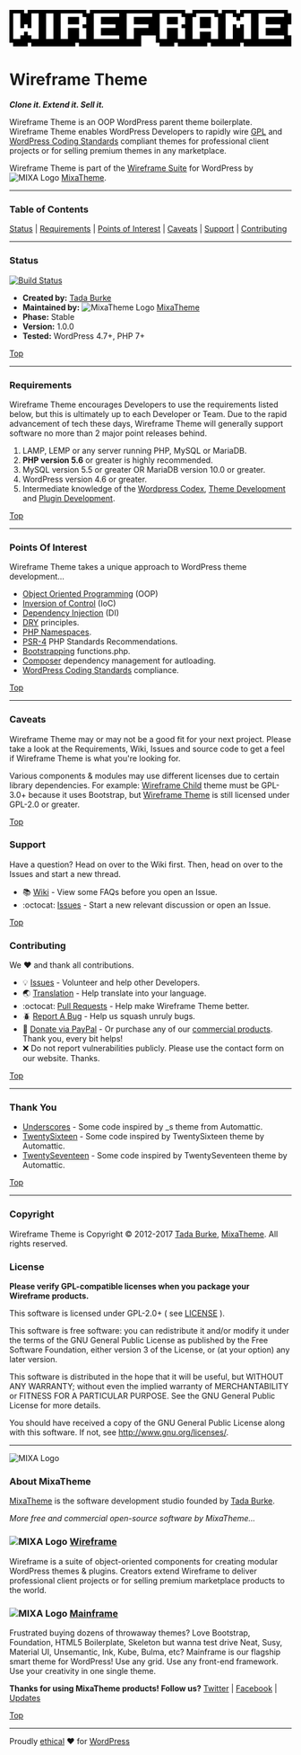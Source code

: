 ![Wireframe IDE](wireframe_client/images/mixatheme-wireframe-logo-fill.gif)

# Wireframe Theme

***Clone it. Extend it. Sell it.***

Wireframe Theme is an OOP WordPress parent theme boilerplate. Wireframe Theme enables WordPress Developers to rapidly wire [GPL](https://www.gnu.org/licenses/gpl-2.0.html) and [WordPress Coding Standards](https://github.com/WordPress-Coding-Standards) compliant themes for professional client projects or for selling premium themes in any marketplace.

Wireframe Theme is part of the [Wireframe Suite](https://github.com/mixatheme/Wireframe) for WordPress by ![MIXA Logo](https://avatars3.githubusercontent.com/u/16634291?v=3&s=16) [MixaTheme](https://github.com/mixatheme/wireframe-theme#about-mixatheme).

---

### Table of Contents

[Status](https://github.com/mixatheme/wireframe-theme#status) | [Requirements](https://github.com/mixatheme/wireframe-theme#requirements) | [Points of Interest](https://github.com/mixatheme/wireframe-theme#points-of-interest) | [Caveats](https://github.com/mixatheme/wireframe-theme#caveats) | [Support](https://github.com/mixatheme/wireframe-theme#support) | [Contributing](https://github.com/mixatheme/wireframe-theme#contributing)

---

### Status

[![Build Status](https://travis-ci.org/mixatheme/wireframe-theme.svg?branch=master)](https://travis-ci.org/mixatheme/wireframe-theme)

* **Created by:** [Tada Burke](https://twitter.com/tadaburke)
* **Maintained by:** ![MixaTheme Logo](https://avatars3.githubusercontent.com/u/16634291?v=3&s=16) [MixaTheme](https://github.com/mixatheme/wireframe-theme#about-mixatheme)
* **Phase:** Stable
* **Version:** 1.0.0
* **Tested:** WordPress 4.7+, PHP 7+

[Top](https://github.com/mixatheme/wireframe-theme#wireframe-theme)

---

### Requirements

Wireframe Theme encourages Developers to use the requirements listed below, but this is ultimately up to each Developer or Team. Due to the rapid advancement of tech these days, Wireframe Theme will generally support software no more than 2 major point releases behind.

1. LAMP, LEMP or any server running PHP, MySQL or MariaDB.
2. **PHP version 5.6** or greater is highly recommended.
3. MySQL version 5.5 or greater OR MariaDB version 10.0 or greater.
4. WordPress version 4.6 or greater.
5. Intermediate knowledge of the [Wordpress Codex](https://codex.wordpress.org), [Theme Development](https://developer.wordpress.org/themes/) and [Plugin Development](https://developer.wordpress.org/plugins/).

[Top](https://github.com/mixatheme/wireframe-theme#wireframe-theme)

---

### Points Of Interest
Wireframe Theme takes a unique approach to WordPress theme development...

* [Object Oriented Programming](http://stackoverflow.com/questions/1530868/simple-explanation-php-oop-vs-procedural) (OOP)
* [Inversion of Control](http://stackoverflow.com/questions/18562752/understanding-ioc-containers-and-dependency-injection) (IoC)
* [Dependency Injection](http://stackoverflow.com/questions/2255771/how-can-i-use-dependency-injection-in-simple-php-functions-and-should-i-bothe) (DI)
* [DRY](http://stackoverflow.com/questions/6453235/what-does-damp-not-dry-mean-when-talking-about-unit-tests) principles.
* [PHP Namespaces](http://stackoverflow.com/questions/3384204/what-are-namespaces).
* [PSR-4](http://www.php-fig.org/psr/psr-4/) PHP Standards Recommendations.
* [Bootstrapping](http://stackoverflow.com/questions/1254542/what-is-bootstrapping) functions.php.
* [Composer](https://getcomposer.org) dependency management for autloading.
* [WordPress Coding Standards](https://github.com/WordPress-Coding-Standards/WordPress-Coding-Standards) compliance.

[Top](https://github.com/mixatheme/wireframe-theme#wireframe-theme)

---

### Caveats

Wireframe Theme may or may not be a good fit for your next project. Please take a look at the Requirements, Wiki, Issues and source code to get a feel if Wireframe Theme is what you're looking for.

Various components & modules may use different licenses due to certain library dependencies. For example: [Wireframe Child](https://github.com/mixatheme/wireframe-child/) theme must be GPL-3.0+ because it uses Bootstrap, but [Wireframe Theme](https://github.com/mixatheme/wireframe-theme/) is still licensed under GPL-2.0 or greater.

[Top](https://github.com/mixatheme/wireframe-theme#wireframe-theme)

### Support

Have a question? Head on over to the Wiki first. Then, head on over to the Issues and start a new thread.

* :books: [Wiki](https://github.com/mixatheme/wireframe-theme/wiki) - View some FAQs before you open an Issue.
* :octocat: [Issues](https://github.com/mixatheme/wireframe-theme/issues) - Start a new relevant discussion or open an Issue.

[Top](https://github.com/mixatheme/wireframe-theme#wireframe-theme)

### Contributing

We :heart: and thank all contributions.

* :bulb: [Issues](https://github.com/mixatheme/wireframe-theme/issues) - Volunteer and help other Developers.
* :earth_asia: [Translation](https://github.com/mixatheme/wireframe-theme/issues) - Help translate into your language.
* :octocat: [Pull Requests](https://github.com/mixatheme/wireframe-theme/pulls) - Help make Wireframe Theme better.
* :beetle: [Report A Bug](https://github.com/mixatheme/wireframe-theme/issues) - Help us squash unruly bugs.
* :gift: [Donate via PayPal](https://www.paypal.com/cgi-bin/webscr?cmd=_s-xclick&hosted_button_id=KVFZAV7646BEL) - Or purchase any of our [commercial products](https://github.com/mixatheme/wireframe-theme#about-mixatheme). Thank you, every bit helps!
* :x: Do not report vulnerabilities publicly. Please use the contact form on our website. Thanks.

[Top](https://github.com/mixatheme/wireframe-theme#wireframe-theme)

---

### Thank You

* [Underscores](https://github.com/Automattic/_s) - Some code inspired by _s theme from Automattic.
* [TwentySixteen](https://github.com/WordPress/twentysixteen) - Some code inspired by TwentySixteen theme by Automattic.
* [TwentySeventeen](https://github.com/WordPress/twentyseventeen) - Some code inspired by TwentySeventeen theme by Automattic.

[Top](https://github.com/mixatheme/wireframe-theme#wireframe-theme)

---

### Copyright

Wireframe Theme is Copyright © 2012-2017 [Tada Burke](https://twitter.com/tadaburke), [MixaTheme](https://mixatheme.com). All rights reserved.<br>

### License

**Please verify GPL-compatible licenses when you package your Wireframe products.**

This software is licensed under GPL-2.0+ ( see [LICENSE](https://github.com/mixatheme/wireframe-theme/blob/master/LICENSE) ).

This software is free software: you can redistribute it and/or modify it under the terms of the GNU General Public License as published by the Free Software Foundation, either version 3 of the License, or (at your option) any later version.

This software is distributed in the hope that it will be useful, but WITHOUT ANY WARRANTY; without even the implied warranty of MERCHANTABILITY or FITNESS FOR A PARTICULAR PURPOSE.  See the GNU General Public License for more details.

You should have received a copy of the GNU General Public License along with this software.  If not, see <http://www.gnu.org/licenses/>.

---

![MIXA Logo](https://avatars3.githubusercontent.com/u/16634291?v=3&s=120)

### About MixaTheme

[MixaTheme](https://mixatheme.com) is the software development studio founded by [Tada Burke](https://twitter.com/tadaburke).

*More free and commercial open-source software by MixaTheme...*

### ![MIXA Logo](https://avatars3.githubusercontent.com/u/16634291?v=3&s=20)&nbsp;[Wireframe](https://github.com/mixatheme/Wireframe)
Wireframe is a suite of object-oriented components for creating modular WordPress themes & plugins. Creators extend Wireframe to deliver professional client projects or for selling premium marketplace products to the world.

### ![MIXA Logo](https://avatars3.githubusercontent.com/u/16634291?v=3&s=20)&nbsp;[Mainframe](https://mixatheme.com)
Frustrated buying dozens of throwaway themes? Love Bootstrap, Foundation, HTML5 Boilerplate, Skeleton but wanna test drive Neat, Susy, Material UI, Unsemantic, Ink, Kube, Bulma, etc? Mainframe is our flagship smart theme for WordPress! Use any grid. Use any front-end framework. Use your creativity in one single theme.

**Thanks for using MixaTheme products! Follow us?** [Twitter](https://twitter.com/mixatheme) | [Facebook](https://facebook.com/MixaTheme) | [Updates](https://mixatheme.com)

[Top](https://github.com/mixatheme/wireframe-theme#wireframe-theme)

---
Proudly [ethical](https://github.com/mixatheme/wireframe-ethics) :heart: for [WordPress](https://wordpress.org)
